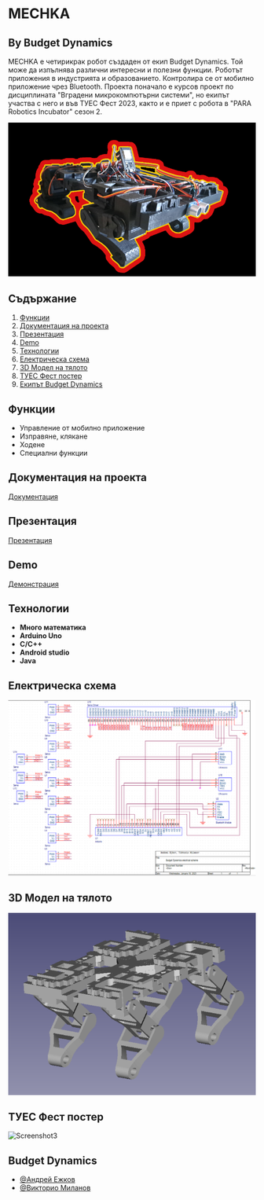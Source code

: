 
# MECHKA
## By Budget Dynamics

MECHKA е четирикрак робот създаден от екип Budget Dynamics. Той може да изпълнява различни интересни и полезни функции. Роботът приложения в индустрията и образованието. Контролира се от мобилно приложение чрез Bluetooth. Проекта поначало е курсов проект по дисциплината "Вградени микрокомпютърни системи", но екипът участва с него и във ТУЕС Фест 2023, както и е приет с робота в "PARA Robotics Incubator" сезон 2.




![Logo](loglet.png)


## Съдържание
 
1. [Функции](#функции)  
2. [Документация на проекта](#Документация-на-проекта)       
3. [Презентация](#презентация)  
4. [Demо](#Demo)     
5. [Технологии](#Технологии)     
6. [Електрическа схема](#Електрическа-схема)   
7. [3D Модел на тялото](#3D-Модел-на-тялото)  
8. [ТУЕС Фест постер](#ТУЕС-Фест-постер)    
9. [Екипът Budget Dynamics](#Budget-Dynamics)  

## Функции

- Управление от мобилно приложение
- Изправяне, клякане
- Ходене
- Специални функции

## Документация на проекта

[Документация](https://docs.google.com/document/d/1ljFhPLfK0vJMqwFt7CCxIXQy4T2rVfxQFEeq_DpqxoI/edit)


## Презентация

[Презентация](https://docs.google.com/presentation/d/1ao5GaoYlJ3WwoU5Bq-MMPqkvP_JQxsr8S0_cT7X9GHs/edit#slide=id.g20fd7a13fe7_0_95)


## Demo

[Демонстрация](https://www.youtube.com/watch?v=mcv_eNT28IA&t=1s&ab_channel=%D0%A2%D0%A3%D0%95%D0%A1)


## Технологии

- **Много математика**
- **Arduino Uno**
- **C/C++**
- **Android studio**
- **Java**


## Електрическа схема

![Screenshot1](ElectricalScheme.png)

## 3D Модел на тялото

![Screenshot2](render.png)

## ТУЕС Фест постер

![Screenshot3](poster.png)


## Budget Dynamics

- [@Андрей Ежков](https://www.github.com/AnMe3z)
- [@Викторио Миланов](https://www.github.com/bigIq)


